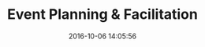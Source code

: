 ---
layout: page
title: "Event Planning & Facilitation"
date: 2016-10-06 14:05:56
time: "45-70 mins"
following: _articles/running-awesome-community-events/event-follow-up.md
---
